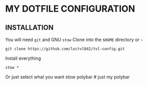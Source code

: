 # MY DOTFILE CONFIGURATION

## INSTALLATION

You will need `git` and GNU `stow`
Clone into the `$HOME` directory or `~`

```
git clone https://github.com/loctvl842/tvl-config.git
```

Install everything

```
stow *
```

Or just select what you want
stow polybar # just my polybar
